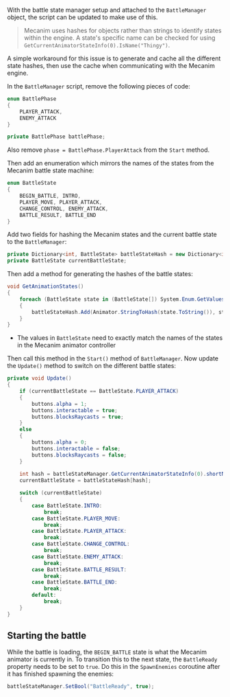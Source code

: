 With the battle state manager setup and attached to the `BattleManager` object, the script can be updated to make use of this.

> Mecanim uses hashes for objects rather than strings to identify states within the engine. A state's specific name can be checked for using `GetCurrentAnimatorStateInfo(0).IsName("Thingy")`.

A simple workaround for this issue is to generate and cache all the different state hashes, then use the cache when communicating with the Mecanim engine.

In the `BattleManager` script, remove the following pieces of code:

```c#
enum BattlePhase
{
	PLAYER_ATTACK,
	ENEMY_ATTACK
}

private BattlePhase battlePhase;
```

Also remove `phase = BattlePhase.PlayerAttack` from the `Start` method.

Then add an enumeration which mirrors the names of the states from the Mecanim battle state machine:

```c#
enum BattleState
{
    BEGIN_BATTLE, INTRO,
    PLAYER_MOVE, PLAYER_ATTACK,
    CHANGE_CONTROL, ENEMY_ATTACK,
    BATTLE_RESULT, BATTLE_END
}
```

Add two fields for hashing the Mecanim states and the current battle state to the `BattleManager`:

```c#
private Dictionary<int, BattleState> battleStateHash = new Dictionary<int, BattleState>();
private BattleState currentBattleState;
```

Then add a method for generating the hashes of the battle states:

```c#
void GetAnimationStates()
{
    foreach (BattleState state in (BattleState[]) System.Enum.GetValues(typeof(BattleState)))
    {
        battleStateHash.Add(Animator.StringToHash(state.ToString()), state);
    }
}
```

- The values in `BattleState` need to exactly match the names of the states in the Mecanim animator controller

Then call this method in the `Start()` method of `BattleManager`. Now update the `Update()` method to switch on the different battle states:

```c#
private void Update()
{
	if (currentBattleState == BattleState.PLAYER_ATTACK)
	{
	    buttons.alpha = 1;
	    buttons.interactable = true;
	    buttons.blocksRaycasts = true;
	}
	else
	{
	    buttons.alpha = 0;
	    buttons.interactable = false;
	    buttons.blocksRaycasts = false;
	}
	
    int hash = battleStateManager.GetCurrentAnimatorStateInfo(0).shortNameHash;
    currentBattleState = battleStateHash[hash];

    switch (currentBattleState)
    {
        case BattleState.INTRO:
            break;
        case BattleState.PLAYER_MOVE:
            break;
        case BattleState.PLAYER_ATTACK:
            break;
        case BattleState.CHANGE_CONTROL:
            break;
        case BattleState.ENEMY_ATTACK:
            break;
        case BattleState.BATTLE_RESULT:
            break;
        case BattleState.BATTLE_END:
            break;
        default:
            break;
    }
}
```

## Starting the battle
While the battle is loading, the `BEGIN_BATTLE` state is what the Mecanim animator is currently in. To transition this to the next state, the `BattleReady` property needs to be set to `true`. Do this in the `SpawnEnemies` coroutine after it has finished spawning the enemies:

```c#
battleStateManager.SetBool("BattleReady", true);
```